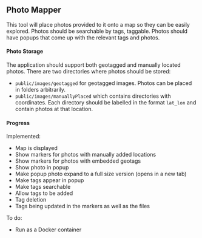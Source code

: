 ## Photo Mapper

This tool will place photos provided to it onto a map so they can be easily
explored. Photos should be searchable by tags, taggable. Photos should have
popups that come up with the relevant tags and photos. 

#### Photo Storage

The application should support both geotagged and manually located photos.
There are two directories where photos should be stored:
   * `public/images/geotagged` for geotagged images. Photos can be placed in
     folders arbitrarily.
   * `public/images/manuallyPlaced` which contains directories with coordinates.
     Each directory should be labelled in the format `lat_lon` and contain
     photos at that location. 

#### Progress

Implemented:
   * Map is displayed
   * Show markers for photos with manually added locations
   * Show markers for photos with embedded geotags
   * Show photo in popup
   * Make popup photo expand to a full size version (opens in a new tab)
   * Make tags appear in popup
   * Make tags searchable
   * Allow tags to be added 
   * Tag deletion
   * Tags being updated in the markers as well as the files

To do:
   * Run as a Docker container

